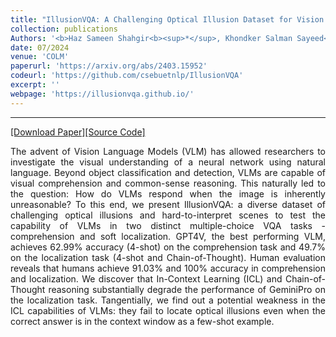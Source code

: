 ```yaml
---
title: "IllusionVQA: A Challenging Optical Illusion Dataset for Vision Language Models"
collection: publications
Authors: '<b>Haz Sameen Shahgir<b><sup>*</sup>, Khondker Salman Sayeed<sup>*</sup>, Abhik Bhattacharjee, Wasi Uddin Ahmad, Yue Dong, and Rifat Shahriyar.'
date: 07/2024
venue: 'COLM'
paperurl: 'https://arxiv.org/abs/2403.15952'
codeurl: 'https://github.com/csebuetnlp/IllusionVQA'
excerpt: ''
webpage: 'https://illusionvqa.github.io/'
---
```

---
<a href='https://arxiv.org/pdf/2403.15952.pdf' target="_blank">[Download Paper]</a><a href='https://github.com/csebuetnlp/IllusionVQA' target="_blank">[Source Code]</a>

<p align="justify">
The advent of Vision Language Models (VLM) has allowed researchers to investigate the visual understanding of a neural network using natural language. Beyond object classification and detection, VLMs are capable of visual comprehension and common-sense reasoning. This naturally led to the question: How do VLMs respond when the image is inherently unreasonable? To this end, we present IllusionVQA: a diverse dataset of challenging optical illusions and hard-to-interpret scenes to test the capability of VLMs in two distinct multiple-choice VQA tasks - comprehension and soft localization. GPT4V, the best performing VLM, achieves 62.99% accuracy (4-shot) on the comprehension task and 49.7% on the localization task (4-shot and Chain-of-Thought). Human evaluation reveals that humans achieve 91.03% and 100% accuracy in comprehension and localization. We discover that In-Context Learning (ICL) and Chain-of-Thought reasoning substantially degrade the performance of GeminiPro on the localization task. Tangentially, we find out a potential weakness in the ICL capabilities of VLMs: they fail to locate optical illusions even when the correct answer is in the context window as a few-shot example.
</p>
